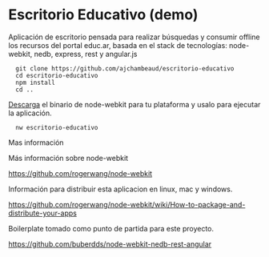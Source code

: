 Escritorio Educativo (demo)
=============================

Aplicación de escritorio pensada para realizar búsquedas y consumir offline los recursos del portal educ.ar, basada en el stack de tecnologías: node-webkit, nedb, express, rest y angular.js


```
  git clone https://github.com/ajchambeaud/escritorio-educativo
  cd escritorio-educativo
  npm install
  cd ..
```

<a href="https://github.com/rogerwang/node-webkit#downloads" target="_blank">Descarga</a> el binario de node-webkit para tu plataforma y usalo para ejecutar la aplicación.

```
  nw escritorio-educativo
```

Mas información


Más información sobre node-webkit

https://github.com/rogerwang/node-webkit

Información para distribuir esta aplicacion en linux, mac y windows.

https://github.com/rogerwang/node-webkit/wiki/How-to-package-and-distribute-your-apps

Boilerplate tomado como punto de partida para este proyecto.

https://github.com/buberdds/node-webkit-nedb-rest-angular

